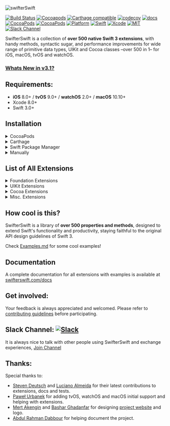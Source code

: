 <p align="left">
  <img src="https://cdn.rawgit.com/SwifterSwift/SwifterSwift/master/Assets/logo.svg" title="swifterSwift">
</p>

[![Build Status](https://api.travis-ci.org/SwifterSwift/SwifterSwift.svg?branch=master)](https://travis-ci.org/SwifterSwift/SwifterSwift)
[![Cocoapods](https://img.shields.io/cocoapods/v/SwifterSwift.svg)](https://cocoapods.org/pods/SwifterSwift)
[![Carthage compatible](https://img.shields.io/badge/Carthage-Compatible-brightgreen.svg?style=flat)](https://github.com/Carthage/Carthage)
[![codecov](https://codecov.io/gh/SwifterSwift/SwifterSwift/branch/master/graph/badge.svg)](https://codecov.io/gh/SwifterSwift/SwifterSwift)
[![docs](http://swifterswift.com/docs/badge.svg)](http://swifterswift.com/docs)
[![CocoaPods](https://img.shields.io/cocoapods/dt/SwifterSwift.svg)](https://cocoapods.org/pods/SwifterSwift)
[![CocoaPods](https://img.shields.io/cocoapods/dm/SwifterSwift.svg)](https://cocoapods.org/pods/SwifterSwift)
[![Platform](https://img.shields.io/cocoapods/p/SwifterSwift.svg?style=flat)](https://github.com/SwifterSwift/swifterSwift)
[![Swift](https://img.shields.io/badge/Swift-3.2-orange.svg)](https://swift.org)
[![Xcode](https://img.shields.io/badge/Xcode-8.3-blue.svg)](https://developer.apple.com/xcode)
[![MIT](https://img.shields.io/badge/License-MIT-red.svg)](https://opensource.org/licenses/MIT)
[![Slack Channel](http://slack.swifterswift.com/badge.svg)](http://slack.swifterswift.com/)


SwifterSwift is a collection of **over 500 native Swift 3 extensions**, with handy methods, syntactic sugar, and performance improvements for wide range of primitive data types, UIKit and Cocoa classes –over 500 in 1– for iOS, macOS, tvOS and watchOS.


### [Whats New in v3.1?](https://github.com/SwifterSwift/SwifterSwift/blob/master/CHANGELOG.md#v310)



## Requirements:
- **iOS** 8.0+ / **tvOS** 9.0+ / **watchOS** 2.0+ / **macOS** 10.10+
- Xcode 8.0+
- Swift 3.0+



## Installation

<details>
<summary>CocoaPods</summary>
</br>

<p><a href="http://cocoapods.org">CocoaPods</a> is a dependency manager for Cocoa projects. You can install it with the following command:</p>

<pre><code class="bash language-bash">$ gem install cocoapods
</code></pre>

<p>To integrate SwifterSwift into your Xcode project using CocoaPods, specify it in your <code>Podfile</code>:</p>

<h3 id="1integrateallextensions">1. Integrate All extensions:</h3>

<pre><code class="ruby language-ruby">source 'https://github.com/CocoaPods/Specs.git'
platform :ios, '8.0'
use_frameworks!

target '&lt;Your Target Name&gt;' do
    pod 'SwifterSwift'
end
</code></pre>

<h3 id="2integratefoundationextensionsonly">2. Integrate Foundation extensions only:</h3>

<pre><code class="ruby language-ruby">source 'https://github.com/CocoaPods/Specs.git'
platform :ios, '8.0'
use_frameworks!

target '&lt;Your Target Name&gt;' do
    pod 'SwifterSwift/Foundation'
end
</code></pre>

<h3 id="3integrateuikitextensionsonly">3. Integrate UIKit extensions only:</h3>

<pre><code class="ruby language-ruby">source 'https://github.com/CocoaPods/Specs.git'
platform :ios, '8.0'
use_frameworks!

target '&lt;Your Target Name&gt;' do
    pod 'SwifterSwift/UIKit'
end
</code></pre>

<h3 id="4integratecocoaextensionsonly">4. Integrate Cocoa extensions only:</h3>

<pre><code class="ruby language-ruby">source 'https://github.com/CocoaPods/Specs.git'
platform :ios, '8.0'
use_frameworks!

target '&lt;Your Target Name&gt;' do
    pod 'SwifterSwift/Cocoa'
end
</code></pre>

<p>Then, run the following command:</p>

<pre><code class="bash language-bash">$ pod install
</code></pre>

</details>


<details>
<summary>Carthage</summary>
</br>

<p><a href="https://github.com/Carthage/Carthage">Carthage</a> is a decentralized dependency manager that builds your dependencies and provides you with binary frameworks.</p>

<p>You can install Carthage with <a href="http://brew.sh/">Homebrew</a> using the following command:</p>

<pre><code class="bash language-bash">$ brew update
$ brew install carthage
</code></pre>

<p>To integrate SwifterSwift into your Xcode project using Carthage, specify it in your <code>Cartfile</code>:</p>

<pre><code class="ogdl language-ogdl">github "SwifterSwift/SwifterSwift" ~&gt; 3.0
</code></pre>

<p>Run <code>carthage update</code> to build the framework and drag the built <code>SwifterSwift.framework</code> into your Xcode project.</p>

</details>


<details>
<summary>Swift Package Manager</summary>
</br>

<p>You can use <a href="https://swift.org/package-manager">The Swift Package Manager</a> to install <code>SwifterSwift</code> by adding the proper description to your <code>Package.swift</code> file:</p>

<pre><code class="swift language-swift">import PackageDescription

let package = Package(
    name: "YOUR_PROJECT_NAME",
    targets: [],
    dependencies: [
        .Package(url: "https://github.com/SwifterSwift/SwifterSwift.git", majorVersion: 3),
    ]
)
</code></pre>

<p>Note that the <a href="https://swift.org/package-manager">Swift Package Manager</a> is still in early design and development, for more information checkout its <a href="https://github.com/apple/swift-package-manager">GitHub Page</a></p>

</details>


<details>
<summary>Manually</summary>
</br>

<p>Add the <a href="https://github.com/SwifterSwift/SwifterSwift/tree/master/Sources/Extensions">extensions</a> folder to your Xcode project to use all extensions, or a specific extension.</p>

</details>



## List of All Extensions

<details>
<summary>Foundation Extensions</summary>
</br>

<ul>
<li><a href="https://github.com/SwifterSwift/SwifterSwift/tree/master/Sources/Extensions/Foundation/ArrayExtensions.swift"><code>Array extensions</code></a></li>

<li><a href="https://github.com/SwifterSwift/SwifterSwift/tree/master/Sources/Extensions/Foundation/BoolExtensions.swift"><code>Bool extensions</code></a></li>

<li><a href="https://github.com/SwifterSwift/SwifterSwift/tree/master/Sources/Extensions/Foundation/CharacterExtensions.swift"><code>Character extensions</code></a></li>

<li><a href="https://github.com/SwifterSwift/SwifterSwift/tree/master/Sources/Extensions/Foundation/CollectionExtensions.swift"><code>Collection extensions</code></a></li>

<li><a href="https://github.com/SwifterSwift/SwifterSwift/tree/master/Sources/Extensions/Foundation/DataExtensions.swift"><code>Data extensions</code></a></li>

<li><a href="https://github.com/SwifterSwift/SwifterSwift/tree/master/Sources/Extensions/Foundation/DateExtensions.swift"><code>Date extensions</code></a></li>

<li><a href="https://github.com/SwifterSwift/SwifterSwift/tree/master/Sources/Extensions/Foundation/DictionaryExtensions.swift"><code>Dictionary extensions</code></a></li>

<li><a href="https://github.com/SwifterSwift/SwifterSwift/tree/master/Sources/Extensions/Foundation/DoubleExtensions.swift"><code>Double extensions</code></a></li>

<li><a href="https://github.com/SwifterSwift/SwifterSwift/tree/master/Sources/Extensions/Foundation/FloatExtensions.swift"><code>Float extensions</code></a></li>

<li><a href="https://github.com/SwifterSwift/SwifterSwift/tree/master/Sources/Extensions/Foundation/FloatingPointExtensions.swift"><code>FloatingPoint extensions</code></a></li>

<li><a href="https://github.com/SwifterSwift/SwifterSwift/tree/master/Sources/Extensions/Foundation/IntExtensions.swift"><code>Int extensions</code></a></li>

<li><a href="https://github.com/SwifterSwift/SwifterSwift/tree/master/Sources/Extensions/Foundation/LocaleExtensions.swift"><code>Locale extensions</code></a></li>

<li><a href="https://github.com/SwifterSwift/SwifterSwift/tree/master/Sources/Extensions/Foundation/OptionalExtensions.swift"><code>Optional extensions</code></a></li>

<li><a href="https://github.com/SwifterSwift/SwifterSwift/tree/master/Sources/Extensions/Foundation/StringExtensions.swift"><code>String extensions</code></a></li>

<li><a href="https://github.com/SwifterSwift/SwifterSwift/tree/master/Sources/Extensions/Foundation/URLExtensions.swift"><code>URL extensions</code></a></li>
</ul>

</details>


<details>
<summary>UIKit Extensions</summary>
</br>

<ul>
<li><a href="https://github.com/SwifterSwift/SwifterSwift/tree/master/Sources/Extensions/UIKit/UIAlertControllerExtensions.swift"><code>UIAlertController extensions</code></a></li>

<li><a href="https://github.com/SwifterSwift/SwifterSwift/tree/master/Sources/Extensions/UIKit/UIBarButtonItemExtensions.swift"><code>UIBarButtonItem extensions</code></a></li>

<li><a href="https://github.com/SwifterSwift/SwifterSwift/tree/master/Sources/Extensions/UIKit/UIButtonExtensions.swift"><code>UIButton extensions</code></a></li>

<li><a href="https://github.com/SwifterSwift/SwifterSwift/tree/master/Sources/Extensions/UIKit/UICollectionViewExtensions.swift"><code>UICollectionView extensions</code></a></li>

<li><a href="https://github.com/SwifterSwift/SwifterSwift/tree/master/Sources/Extensions/UIKit/UIColorExtensions.swift"><code>UIColor extensions</code></a></li>

<li><a href="https://github.com/SwifterSwift/SwifterSwift/tree/master/Sources/Extensions/UIKit/UIImageExtensions.swift"><code>UIImage extensions</code></a></li>

<li><a href="https://github.com/SwifterSwift/SwifterSwift/tree/master/Sources/Extensions/UIKit/UIImageViewExtensions.swift"><code>UIImageView extensions</code></a></li>

<li><a href="https://github.com/SwifterSwift/SwifterSwift/tree/master/Sources/Extensions/UIKit/UILabelExtensions.swift"><code>UILabel extensions</code></a></li>

<li><a href="https://github.com/SwifterSwift/SwifterSwift/tree/master/Sources/Extensions/UIKit/UINavigationBarExtensions.swift"><code>UINavigationBar extensions</code></a></li>

<li><a href="https://github.com/SwifterSwift/SwifterSwift/tree/master/Sources/Extensions/UIKit/UINavigationControllerExtensions.swift"><code>UINavigationController extensions</code></a></li>

<li><a href="https://github.com/SwifterSwift/SwifterSwift/tree/master/Sources/Extensions/UIKit/UINavigationItemExtensions.swift"><code>UINavigationItem extensions</code></a></li>

<li><a href="https://github.com/SwifterSwift/SwifterSwift/tree/master/Sources/Extensions/UIKit/UISearchBarExtensions.swift"><code>UISearchBar extensions</code></a></li>

<li><a href="https://github.com/SwifterSwift/SwifterSwift/tree/master/Sources/Extensions/UIKit/UISegmentedControlExtensions.swift"><code>UISegmentedControl extensions</code></a></li>

<li><a href="https://github.com/SwifterSwift/SwifterSwift/tree/master/Sources/Extensions/UIKit/UISliderExtensions.swift"><code>UISlider extensions</code></a></li>

<li><a href="https://github.com/SwifterSwift/SwifterSwift/tree/master/Sources/Extensions/UIKit/UIStoryboardExtensions.swift"><code>UIStoryboard extensions</code></a></li>

<li><a href="https://github.com/SwifterSwift/SwifterSwift/tree/master/Sources/Extensions/UIKit/UISwitchExtensions.swift"><code>UISwitch extensions</code></a></li>

<li><a href="https://github.com/SwifterSwift/SwifterSwift/tree/master/Sources/Extensions/UIKit/UITabBarExtensions.swift"><code>UITabBar extensions</code></a></li>

<li><a href="https://github.com/SwifterSwift/SwifterSwift/tree/master/Sources/Extensions/UIKit/UITableViewExtensions.swift"><code>UITableView extensions</code></a></li>

<li><a href="https://github.com/SwifterSwift/SwifterSwift/tree/master/Sources/Extensions/UIKit/UITextFieldExtensions.swift"><code>UITextField extensions</code></a></li>

<li><a href="https://github.com/SwifterSwift/SwifterSwift/tree/master/Sources/Extensions/UIKit/UITextViewExtensions.swift"><code>UITextView extensions</code></a></li>

<li><a href="https://github.com/SwifterSwift/SwifterSwift/tree/master/Sources/Extensions/UIKit/UIViewControllerExtensions.swift"><code>UIViewController extensions</code></a></li>

<li><a href="https://github.com/SwifterSwift/SwifterSwift/tree/master/Sources/Extensions/UIKit/UIViewExtensions.swift"><code>UIView extensions</code></a></li>
</ul>

</details>


<details>
<summary>Cocoa Extensions</summary>
</br>

<ul>
<li><a href="https://github.com/SwifterSwift/SwifterSwift/tree/master/Sources/Extensions/Cocoa/CGColorExtensions.swift"><code>CGColor extensions</code></a></li>

<li><a href="https://github.com/SwifterSwift/SwifterSwift/tree/master/Sources/Extensions/Cocoa/CGFloatExtensions.swift"><code>CGFloat extensions</code></a></li>

<li><a href="https://github.com/SwifterSwift/SwifterSwift/tree/master/Sources/Extensions/Cocoa/CGPointExtensions.swift"><code>CGPoint extensions</code></a></li>

<li><a href="https://github.com/SwifterSwift/SwifterSwift/tree/master/Sources/Extensions/Cocoa/CGSizeExtensions.swift"><code>CGSize extensions</code></a></li>

<li><a href="https://github.com/SwifterSwift/SwifterSwift/tree/master/Sources/Extensions/Cocoa/CLLocationExtensions.swift"><code>CLLocation extensions</code></a></li>

<li><a href="https://github.com/SwifterSwift/SwifterSwift/tree/master/Sources/Extensions/Cocoa/NSAttributedStringExtensions.swift"><code>NSAttributedString extensions</code></a></li>

<li><a href="https://github.com/SwifterSwift/SwifterSwift/tree/master/Sources/Extensions/Cocoa/NSColorExtensions.swift"><code>NSColor extensions</code></a></li>

<li><a href="https://github.com/SwifterSwift/SwifterSwift/tree/master/Sources/Extensions/Cocoa/NSViewExtensions.swift"><code>NSView extensions</code></a></li>
</ul>

</details>


<details>
<summary>Misc. Extensions</summary>
</br>

<ul>
<li><a href="https://github.com/SwifterSwift/SwifterSwift/tree/master/Sources/Extensions/SwifterSwift.swift"><code>SwifterSwift</code></a></li>
</ul>

</details>



## How cool is this?

SwifterSwift is a library of **over 500 properties and methods**, designed to extend Swift's functionality and productivity, staying faithful to the original API design guidelines of Swift 3.

Check [Examples.md](https://github.com/SwifterSwift/SwifterSwift/tree/master/Examples/Examples.md) for some cool examples!


## Documentation

A complete documentation for all extensions with examples is available at [swifterswift.com/docs](http://swifterswift.com/docs)



## Get involved:

Your feedback is always appreciated and welcomed.
Please refer to [contributing guidelines](https://github.com/SwifterSwift/SwifterSwift/tree/master/CONTRIBUTING.md) before participating.



## Slack Channel: [![Slack](http://slack.swifterswift.com/badge.svg)](http://slack.swifterswift.com/)

It is always nice to talk with other people using SwifterSwift and exchange experiences, [Join Channel](http://slack.swifterswift.com/)



## Thanks:

Special thanks to:

- [Steven Deutsch](https://github.com/SD10) and [Luciano Almeida](https://github.com/LucianoPAlmeida) for their latest contributions to extensions, docs and tests.
- [Paweł Urbanek](https://github.com/pawurb) for adding tvOS, watchOS and macOS initial support and helping with extensions.
- [Mert Akengin](https://github.com/PvtMert) and [Bashar Ghadanfar](https://www.behance.net/lionbytes) for designing [project website](http://swiftierswift.com) and logo.
- [Abdul Rahman Dabbour](https://github.com/thedabbour) for helping document the project.
